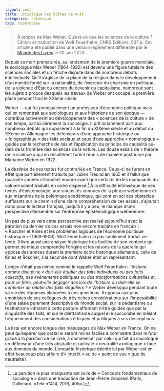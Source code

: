 ```yaml
---
layout: post
title: Sociologie des boîtes de nuit
categories: chronique
tags: bookreview
---
```


> À propos de Max Weber, Qu’est-ce que les sciences de la culture ? Édition et traduction de Wolf Feuerhahn, CNRS Editions, 537 p. Cet article a été publié dans une version légèrement différente par le [Monde des Livres](https://www.lemonde.fr/livres/article/2023/06/30/qu-est-ce-que-les-sciences-de-la-culture-max-weber-face-aux-lois-de-l-histoire_6180032_3260.html) le 30 juin 2023.

Depuis sa mort prématurée, au lendemain de la première guerre mondiale, le sociologue Max Weber (1864-1920) est devenu une figure tutélaire des sciences sociales et un fétiche disputé dans de nombreux débats intellectuels. Qu’il s’agisse de la place de la religion dans le développement d’un monde fondé sur la rationalité, de l’exercice du charisme en politique, de la violence d’État ou encore du devenir du capitalisme, nombreux sont les sujets à propos desquels les travaux de Weber ont occupé la première place pendant tout le XXème siècle.

Weber — qui fut principalement un professeur d’économie politique mais qui en remontrait aux sociologues et aux historiens de son époque — contribua activement au développement des « sciences de la culture » de son temps, particulièrement la sociologie. Il prit notamment part aux nombreux débats qui opposèrent à la fin du XIXème siècle et au début du XXème en Allemagne les défenseurs d’une approche historique ou « idiographique » des faits sociaux et ceux d’une approche « nomologique » guidée par la recherche de lois et l’application du principe de causalité au-delà de la frontière des sciences de la nature. Les douze essais de « théorie de la science » qui en résultèrent furent réunis de manière posthume par Marianne Weber en 1922.

La destinée de ces textes fut contrariée en France. Ceux-ci ne furent en effet que partiellement traduits par Julien Freund en 1965 et il fallut que quarante années s’écoulent encore avant que certains textes manquants du volume soient traduits en ordre dispersé.[^1] À la difficulté intrinsèque de ces textes d’épistémologie, aux sinuosités connues de la phrase wébérienne et aux méandres de la polémique académique, qui sont en soi des obstacles suffisants sur le chemin d’une claire compréhension de ces essais, s’ajoutait donc pour le lecteur français, jusqu’à il y a peu, le manque d’une perspective d’ensemble sur l’entreprise épistémologique wébérienne.

Un pas de plus vers cette perspective est réalisé aujourd’hui avec la parution du dernier de ces essais non encore traduits en français : « Roscher et Knies et les problèmes logiques de l’économie politique historique » (1903-1906). Wolf Feuerhahn n’a pas seulement traduit ce texte. Il livre aussi une analyse historique très fouillée de son contexte qui permet de mieux comprendre l’origine et les raisons de la querelle qui opposa des années durant la première école historique allemande, celle de Knies et Roscher, à la seconde dont Weber était un représentant.

L’enjeu n’était pas mince comme le rappelle Wolf Feuerhahn : l’histoire comme discipline *« doit-elle étudier des faits individuels ou des faits collectifs, des événements politiques ou des transformations culturelles et, pour ce faire, peut-elle dégager des lois de l’histoire ou doit-elle se contenter de relater des faits singuliers ? »* Weber développa pendant toute sa vie des réponses élaborées à ces questions. Il opposa aux plus empiristes de ses collègues de très riches considérations sur l’impossibilité d’une saisie purement descriptive du monde social, sur le pédantisme ou l’esthétisme inhérent à cette posture affirmant n’être guidée que par la singularité des faits, et sur le dilettantisme auquel elle succombe en mêlant fréquemment des considérations éthiques et politiques à ses descriptions.

La liste est encore longue des mésusages de Max Weber en France. On ne peut qu’espérer que certains seront moins faciles à commettre dans le futur grâce à la parution de ce livre, à commencer par celui qui fait du sociologue un défenseur d’une très abstraite et radicale « neutralité axiologique » face aux données du monde. L’enquête historique décrite ici par Weber est en effet beaucoup plus affaire d’« intérêt » ou de « point de vue » que de neutralité !

[^1]: La parution la plus marquante est celle de « Concepts fondamentaux de sociologie » dans une traduction de Jean-Pierre Grossein (Paris, Gallimard, «Tel» n°414, 2016, 405p.)
